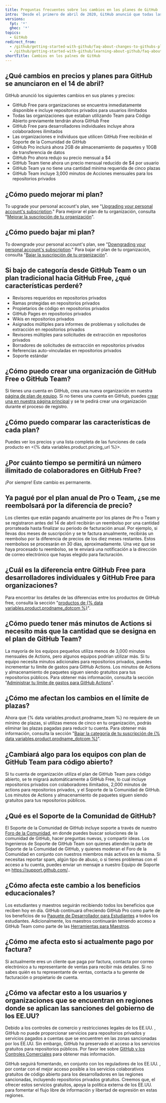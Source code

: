 ```yaml
---
title: Preguntas frecuentes sobre los cambios en los planes de GitHub
intro: 'Desde el primero de abril de 2020, GitHub anunció que todas las características principales de la empresa son ahora gratuitas para todos.'
versions:
  fpt: '*'
  ghec: '*'
topics:
  - GitHub
redirect_from:
  - /github/getting-started-with-github/faq-about-changes-to-githubs-plans
  - /github/getting-started-with-github/learning-about-github/faq-about-changes-to-githubs-plans
shortTitle: Cambios en los palnes de GitHub
---
```


## ¿Qué cambios en precios y planes para GitHub se anunciaron en el 14 de abril?

GitHub anunció los siguientes cambios en sus planes y precios:

- GitHub Free para organizaciones se encuentra inmediatamente disponible e incluye repositorios privados para usuarios ilimitados
- Todas las organizaciones que estaban utilizando Team para Código Abierto previamente tendrán ahora GitHub Free
- GitHub Free para desarrolladores individuales incluye ahora colaboradores ilimitados
- Las organizaciones e individuos que utilicen GitHub Free recibirán el Soporte de la Comunidad de GitHub
- GitHub Pro incluirá ahora 2GB de almacenamiento de paquetes y 10GB de transferencia de datos
- GitHub Pro ahora redujo su precio mensual a $4
- GitHub Team tiene ahora un precio mensual reducido de $4 por usuario
- GitHub Team ya no tiene una cantidad mínima requerida de cinco plazas
- GitHub Team incluye 3,000 minutos de Acciones mensuales para los repositorios privados

## ¿Cómo puedo mejorar mi plan?

To upgrade your personal account's plan, see "[Upgrading your personal account's subscription](/billing/managing-billing-for-your-github-account/upgrading-your-github-subscription#upgrading-your-personal-accounts-subscription)." Para mejorar el plan de tu organización, consulta "[Mejorar la suscripción de tu organización](/billing/managing-billing-for-your-github-account/upgrading-your-github-subscription#upgrading-your-organizations-subscription)".

## ¿Cómo puedo bajar mi plan?

To downgrade your personal account's plan, see "[Downgrading your personal account's subscription](/billing/managing-billing-for-your-github-account/downgrading-your-github-subscription#downgrading-your-personal-accounts-subscription)." Para bajar el plan de tu organización, consulta "[Bajar la suscripción de tu organización](/billing/managing-billing-for-your-github-account/downgrading-your-github-subscription#downgrading-your-organizations-subscription)".

## Si bajo de categoría desde GitHub Team o un plan tradicional hacia GitHub Free, ¿qué características perderé?
- Revisores requeridos en repositorios privados
- Ramas protegidas en repositorios privados
- Propietarios de código en repositorios privados
- GitHub Pages en repositorios privados
- Wikis en repositorios privados
- Asignados múltiples para informes de problemas y solicitudes de extracción en repositorios privados
- Revisores múltiples para solicitudes de extracción en repositorios privados
- Borradores de solicitudes de extracción en repositorios privados
- Referencias auto-vinculadas en repositorios privados
- Soporte estándar

## ¿Cómo puedo crear una organización de GitHub Free o GitHub Team?

Si tienes una cuenta en GitHub, crea una nueva organización en nuestra [página de plan de equipo](https://github.com/organizations/plan). Si no tienes una cuenta en GitHub, puedes [crear una en nuestra página principal](https://github.com/) y se te pedirá crear una organización durante el proceso de registro.

## ¿Cómo puedo comparar las características de cada plan?

Puedes ver los precios y una lista completa de las funciones de cada producto en <{% data variables.product.pricing_url %}>.

## ¿Por cuánto tiempo se permitirá un número ilimitado de colaboradores en GitHub Free?

¡Por siempre! Este cambio es permanente.

## Ya pagué por el plan anual de Pro o Team, ¿se me reembolsará por la diferencia de precio?

Los clientes que están pagando anualmente por los planes de Pro o Team y se registraron antes del 14 de abril recibirán un reembolso por una cantidad prorrateada hasta finalizar su periodo de facturación anual. Por ejemplo, si llevas dos meses de suscripción y se te factura anualmente, recibirás un reembolso por la diferencia de precios de los diez meses restantes. Estos reembolsos se procesarán en 30 días, aproximadamente. Una vez que se haya procesado tu reembolso, se te enviará una notificación a la dirección de correo electrónico que hayas elegido para facturación.

## ¿Cuál es la diferencia entre GitHub Free para desarrolladores individuales y GitHub Free para organizaciones?

Para encontrar los detalles de las diferencias entre los productos de GitHub free, consulta la sección "[productos de {% data variables.product.prodname_dotcom %}](/articles/github-s-products)".

## ¿Cómo puedo tener más minutos de Actions si necesito más que la cantidad que se designa en el plan de GitHub Team?

La mayoría de los equipos pequeños utiliza menos de 3,000 minutos mensuales de Actions, pero algunos equipos podrían utilizar más. Si tu equipo necesita minutos adicionales para repositorios privados, puedes incrementar tu límite de gastos para GitHub Actions. Los minutos de Actions y almacenamiento de paquetes siguen siendo gratuitos para tus repositorios públicos. Para obtener más información, consulta la sección "[Administrar tu límite de gastos para GitHub Actions](/billing/managing-billing-for-github-actions/managing-your-spending-limit-for-github-actions)".

## ¿Cómo me afectan los cambios en el límite de plazas?

Ahora que {% data variables.product.prodname_team %} no requiere de un mínimo de plazas, si utilizas menos de cinco en tu organización, podrás eliminar las plazas pagadas para reducir tu cuenta. Para obtener más información, consulta la sección "[Bajar la categoría de tu suscripción de {% data variables.product.prodname_dotcom %}](/billing/managing-billing-for-your-github-account/downgrading-your-github-subscription#removing-paid-seats-from-your-organization)".

## ¿Cambiará algo para los equipos con plan de GitHub Team para código abierto?

Si tu cuenta de organización utiliza el plan de GitHub Team para código abierto, se te migrará automáticamente a GitHub Free, lo cual incluye repositorios privados con colaboradores ilimitados, 2,000 minutos de actions para repositorios privados, y el Soporte de la Comunidad de GitHub. Los minutos de Actions y almacenamiento de paquetes siguen siendo gratuitos para tus repositorios públicos.

## ¿Qué es el Soporte de la Comunidad de GitHub?

El Soporte de la Comunidad de GitHub incluye soporte a través de nuestro [Foro de la Comunidad](https://github.community/), en donde puedes buscar soluciones de la comunidad de GitHub, hacer preguntas nuevas, y compartir ideas. Los Ingenieros de Soporte de GitHub Team son quienes atienden la parte de Soporte de la Comunidad de GitHub, y quienes moderan el Foro de la Comunidad en conjunto con nuestros miembros más activos en la misma. Si necesitas reportar spam, algún tipo de abuso, o si tienes problemas con el acceso a tu cuenta, puedes enviar un mensaje a nuestro Equipo de Soporte en https://support.github.com/..

## ¿Cómo afecta este cambio a los beneficios educacionales?

Los estudiantes y maestros seguirán recibiendo todos los beneficios que reciben hoy en día. GitHub continuará ofreciendo GitHub Pro como parte de los beneficios de su [Paquete de Desarrollador para Estudiantes](https://education.github.com/pack) a todos los estudiantes. Adicionalmente, los maestros continuarán teniendo acceso a GitHub Team como parte de las [Herramientas para Maestros](https://education.github.com/toolbox).

## ¿Cómo me afecta esto si actualmente pago por factura?

Si actualmente eres un cliente que paga por factura, contacta por correo electrónico a tu representante de ventas para recibir más detalles. Si no sabes quién es tu representante de ventas, contacta a tu gerente de facturación o propietario de cuenta.

## ¿Cómo va afectar esto a los usuarios y organizaciones que se encuentran en regiones donde se aplican las sanciones del gobierno de los EE.UU?

Debido a los controles de comercio y restricciones legales de los EE.UU. , GitHub no puede proporcionar servicios para repositorios privados y servicios pagados a cuentas que se encuentren en las zonas sancionadas por los EE.UU. Sin embargo, GitHub ha preservado el acceso a los servicios gratuitos para repositorios públicos. Por favor lee sobre [GitHub y los Controles Comerciales](/free-pro-team@latest/github/site-policy/github-and-trade-controls) para obtener más información.

GitHub seguirá fomentando, en conjunto con los reguladores de los EE.UU. , por contar con el mejor acceso posible a los servicios colaborativos gratuitos de código abierto para los desarrolladores en las regiones sancionadas, incluyendo repositorios privados gratuitos. Creemos que, el ofrecer estos servicios gratuitos, apoya la política externa de los EE.UU. para fomentar el flujo libre de información y libertad de expresión en estas regiones.
